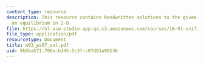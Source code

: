 ```yaml
---
content_type: resource
description: This resource contains handwritten solutions to the given problem set
  on equilibrium in 2-D.
file: https://ol-ocw-studio-app-qa.s3.amazonaws.com/courses/16-01-unified-engineering-i-ii-iii-iv-fall-2005-spring-2006/8b5ba571706ab1455c3fc07d01a99136_m03_ps07_sol.pdf
file_type: application/pdf
resourcetype: Document
title: m03_ps07_sol.pdf
uid: 8b5ba571-706a-b145-5c3f-c07d01a99136
---
```

